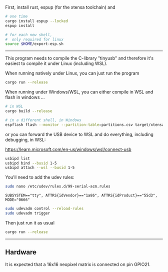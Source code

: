 
First, install rust, espup (for the xtensa toolchain) and 

```sh
# one time
cargo install espup --locked
espup install

# for each new shell,
#  only required for linux
source $HOME/export-esp.sh
```

----------

This program needs to compile the C-library "tinyusb" and therefore it's easiest to compile it under Linux (including WSL).


When running natively under Linux, you can just run the program

```sh
cargo run --release
```

When running under Windows/WSL, you can either compile in WSL and flash in windows ...

```sh
# in WSL
cargo build --release

# in a different shell, in Windows
espflash flash --monitor --partition-table=partitions.csv target/xtensa-esp32s3-none-elf/release/esp32_keyboard_demo
```


or you can forward the USB device to WSL and do everything, including debugging, in WSL:

https://learn.microsoft.com/en-us/windows/wsl/connect-usb

```sh
usbipd list
usbipd bind --busid 1-5
usbipd attach --wsl --busid 1-5
```

You'll need to add the udev rules:

```sh
sudo nano /etc/udev/rules.d/99-serial-acm.rules
```

```
SUBSYSTEM=="tty", ATTRS{idVendor}=="1a86", ATTRS{idProduct}=="55d3", MODE="0666"
```

```sh
sudo udevadm control --reload-rules
sudo udevadm trigger
```

Then just run it as usual

```sh
cargo run --release
```

----

## Hardware

It is expected that a 16x16 neopixel matrix is connected on pin GPIO21.